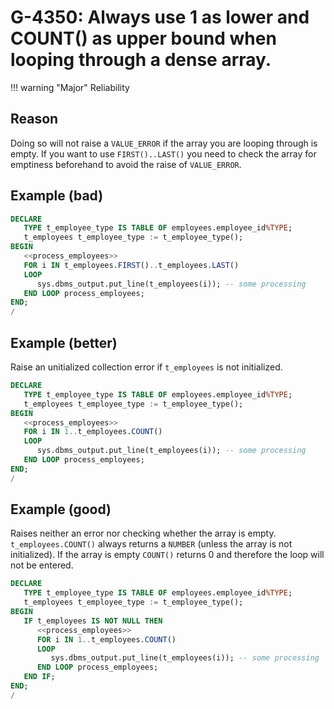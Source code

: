 # G-4350: Always use 1 as lower and COUNT() as upper bound when looping through a dense array. 

!!! warning "Major"
    Reliability

## Reason

Doing so will not raise a `VALUE_ERROR` if the array you are looping through is empty. If you want to use `FIRST()..LAST()` you need to check the array for emptiness beforehand to avoid the raise of `VALUE_ERROR`.

## Example (bad)

``` sql
DECLARE
   TYPE t_employee_type IS TABLE OF employees.employee_id%TYPE;
   t_employees t_employee_type := t_employee_type();
BEGIN
   <<process_employees>>
   FOR i IN t_employees.FIRST()..t_employees.LAST()
   LOOP
      sys.dbms_output.put_line(t_employees(i)); -- some processing
   END LOOP process_employees;
END;
/
```

## Example (better)

Raise an unitialized collection error if `t_employees` is not initialized.

``` sql
DECLARE
   TYPE t_employee_type IS TABLE OF employees.employee_id%TYPE;
   t_employees t_employee_type := t_employee_type();
BEGIN
   <<process_employees>>
   FOR i IN 1..t_employees.COUNT()
   LOOP
      sys.dbms_output.put_line(t_employees(i)); -- some processing
   END LOOP process_employees;
END;
/
```

## Example (good)

Raises neither an error nor checking whether the array is empty. `t_employees.COUNT()` always returns a `NUMBER` (unless the array is not initialized). If the array is empty `COUNT()` returns 0 and therefore the loop will not be entered.

``` sql
DECLARE
   TYPE t_employee_type IS TABLE OF employees.employee_id%TYPE;
   t_employees t_employee_type := t_employee_type();
BEGIN
   IF t_employees IS NOT NULL THEN
      <<process_employees>>
      FOR i IN 1..t_employees.COUNT()
      LOOP
         sys.dbms_output.put_line(t_employees(i)); -- some processing
      END LOOP process_employees;
   END IF;
END;
/
```